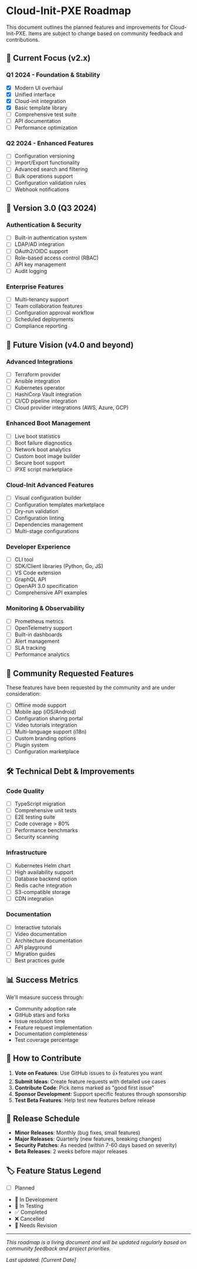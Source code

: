 # Cloud-Init-PXE Roadmap

This document outlines the planned features and improvements for Cloud-Init-PXE. Items are subject to change based on community feedback and contributions.

## 🎯 Current Focus (v2.x)

### Q1 2024 - Foundation & Stability
- [x] Modern UI overhaul
- [x] Unified interface
- [x] Cloud-init integration
- [x] Basic template library
- [ ] Comprehensive test suite
- [ ] API documentation
- [ ] Performance optimization

### Q2 2024 - Enhanced Features
- [ ] Configuration versioning
- [ ] Import/Export functionality
- [ ] Advanced search and filtering
- [ ] Bulk operations support
- [ ] Configuration validation rules
- [ ] Webhook notifications

## 🚀 Version 3.0 (Q3 2024)

### Authentication & Security
- [ ] Built-in authentication system
- [ ] LDAP/AD integration
- [ ] OAuth2/OIDC support
- [ ] Role-based access control (RBAC)
- [ ] API key management
- [ ] Audit logging

### Enterprise Features
- [ ] Multi-tenancy support
- [ ] Team collaboration features
- [ ] Configuration approval workflow
- [ ] Scheduled deployments
- [ ] Compliance reporting

## 🔮 Future Vision (v4.0 and beyond)

### Advanced Integrations
- [ ] Terraform provider
- [ ] Ansible integration
- [ ] Kubernetes operator
- [ ] HashiCorp Vault integration
- [ ] CI/CD pipeline integration
- [ ] Cloud provider integrations (AWS, Azure, GCP)

### Enhanced Boot Management
- [ ] Live boot statistics
- [ ] Boot failure diagnostics
- [ ] Network boot analytics
- [ ] Custom boot image builder
- [ ] Secure boot support
- [ ] iPXE script marketplace

### Cloud-Init Advanced Features
- [ ] Visual configuration builder
- [ ] Configuration templates marketplace
- [ ] Dry-run validation
- [ ] Configuration linting
- [ ] Dependencies management
- [ ] Multi-stage configurations

### Developer Experience
- [ ] CLI tool
- [ ] SDK/Client libraries (Python, Go, JS)
- [ ] VS Code extension
- [ ] GraphQL API
- [ ] OpenAPI 3.0 specification
- [ ] Comprehensive API examples

### Monitoring & Observability
- [ ] Prometheus metrics
- [ ] OpenTelemetry support
- [ ] Built-in dashboards
- [ ] Alert management
- [ ] SLA tracking
- [ ] Performance analytics

## 🌟 Community Requested Features

These features have been requested by the community and are under consideration:

- [ ] Offline mode support
- [ ] Mobile app (iOS/Android)
- [ ] Configuration sharing portal
- [ ] Video tutorials integration
- [ ] Multi-language support (i18n)
- [ ] Custom branding options
- [ ] Plugin system
- [ ] Configuration marketplace

## 🛠️ Technical Debt & Improvements

### Code Quality
- [ ] TypeScript migration
- [ ] Comprehensive unit tests
- [ ] E2E testing suite
- [ ] Code coverage > 80%
- [ ] Performance benchmarks
- [ ] Security scanning

### Infrastructure
- [ ] Kubernetes Helm chart
- [ ] High availability support
- [ ] Database backend option
- [ ] Redis cache integration
- [ ] S3-compatible storage
- [ ] CDN integration

### Documentation
- [ ] Interactive tutorials
- [ ] Video documentation
- [ ] Architecture documentation
- [ ] API playground
- [ ] Migration guides
- [ ] Best practices guide

## 📊 Success Metrics

We'll measure success through:
- Community adoption rate
- GitHub stars and forks
- Issue resolution time
- Feature request implementation
- Documentation completeness
- Test coverage percentage

## 🤝 How to Contribute

1. **Vote on Features**: Use GitHub issues to 👍 features you want
2. **Submit Ideas**: Create feature requests with detailed use cases
3. **Contribute Code**: Pick items marked as "good first issue"
4. **Sponsor Development**: Support specific features through sponsorship
5. **Test Beta Features**: Help test new features before release

## 📅 Release Schedule

- **Minor Releases**: Monthly (bug fixes, small features)
- **Major Releases**: Quarterly (new features, breaking changes)
- **Security Patches**: As needed (within 7-60 days based on severity)
- **Beta Releases**: 2 weeks before major releases

## 🏷️ Feature Status Legend

- [ ] Planned
- 🚧 In Development
- 🧪 In Testing
- ✅ Completed
- ❌ Cancelled
- 🔄 Needs Revision

---

*This roadmap is a living document and will be updated regularly based on community feedback and project priorities.*

*Last updated: [Current Date]*
